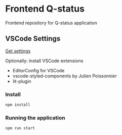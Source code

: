 # Frontend Q-status

Frontend repository for Q-status application

## VSCode Settings

[Get settings](https://gist.github.com/joellaz/7b8d6771e6bdcb960f38b61d7de67469)

Optionally: install VSCode extensions

- EditorConfig for VSCode
- vscode-styled-components by Julien Poissonnier
- lit-plugin

### Install

```sh
npm install
```

### Running the application

```sh
npm run start
```
